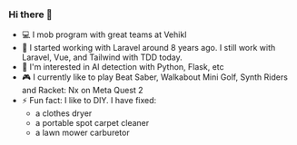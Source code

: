 ### Hi there 👋

<!--
**lisa-fehr/lisa-fehr** is a ✨ _special_ ✨ repository because its `README.md` (this file) appears on your GitHub profile.

Here are some ideas to get you started:

- 🔭 I’m currently working on ...
- 🌱 I’m currently learning ...
- 👯 I’m looking to collaborate on ...
- 🤔 I’m looking for help with ...
- 💬 Ask me about ...
- 📫 How to reach me: ...
- 😄 Pronouns: ...
- ⚡ Fun fact: ...
-->
- :computer: I mob program with great teams at Vehikl
- 🔭 I started working with Laravel around 8 years ago. I still work with Laravel, Vue, and Tailwind with TDD today.
- 🌱 I'm interested in AI detection with Python, Flask, etc
- :video_game: I currently like to play Beat Saber, Walkabout Mini Golf, Synth Riders and Racket: Nx on Meta Quest 2
- ⚡ Fun fact: I like to DIY. I have fixed:
  - a clothes dryer
  - a portable spot carpet cleaner
  - a lawn mower carburetor
